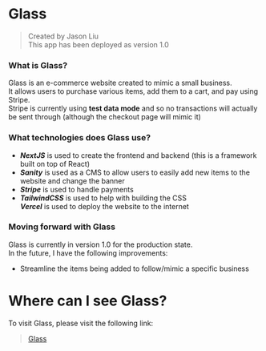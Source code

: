 # Glass
> Created by Jason Liu <br>
> This app has been deployed as version 1.0

### What is Glass?
Glass is an e-commerce website created to mimic a small business. <br>
It allows users to purchase various items, add them to a cart, and pay using Stripe. <br>
Stripe is currently using **test data mode** and so no transactions will actually be sent through (although the checkout page will mimic it)


### What technologies does Glass use?
- **_NextJS_** is used to create the frontend and backend (this is a framework built on top of React)
- **_Sanity_** is used as a CMS to allow users to easily add new items to the website and change the banner
- **_Stripe_** is used to handle payments  
- **_TailwindCSS_** is used to help with building the CSS  
**_Vercel_** is used to deploy the website to the internet 

### Moving forward with Glass
Glass is currently in version 1.0 for the production state.<br>
In the future, I have the following improvements:
- Streamline the items being added to follow/mimic a specific business


# Where can I see Glass?
To visit Glass, please visit the following link: <br>
> [Glass](https://glass-rouge.vercel.app/)